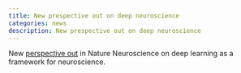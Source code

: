```yaml
---
title: New prespective out on deep neuroscience
categories: news
description: New prespective out on deep neuroscience
---
```


New [perspective out](https://www.nature.com/articles/s41593-019-0520-2) in Nature Neuroscience on deep learning as a framework for neuroscience.